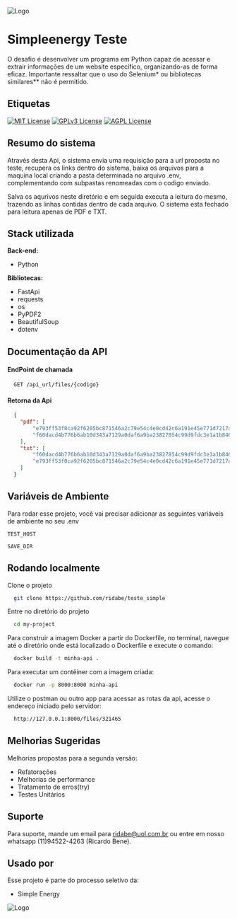 
![Logo](https://simpleenergy.com.br/wp-content/uploads/2021/04/logo-1.png)


# Simpleenergy Teste

O desafio é desenvolver um programa em Python capaz de acessar e extrair informações de um website específico, organizando-as de forma eficaz.
Importante ressaltar que o uso do Selenium* ou bibliotecas similares** não é permitido.


## Etiquetas

[![MIT License](https://img.shields.io/badge/License-MIT-green.svg)](https://choosealicense.com/licenses/mit/)
[![GPLv3 License](https://img.shields.io/badge/License-GPL%20v3-yellow.svg)](https://opensource.org/licenses/)
[![AGPL License](https://img.shields.io/badge/license-AGPL-blue.svg)](http://www.gnu.org/licenses/agpl-3.0)


## Resumo do sistema

Através desta Api, o sistema envia uma requisição para a url proposta no teste, recupera os links dentro do sistema, baixa os arquivos para a maquina local criando a pasta determinada no arquivo .env, complementando com subpastas
renomeadas com o codigo enviado. 

Salva os aqurivos neste diretório e em seguida executa a leitura do mesmo, trazendo as linhas contidas dentro de cada arquivo.
O sistema esta fechado para leitura apenas de PDF e TXT.

## Stack utilizada

**Back-end:** 
- Python

**Bibliotecas:** 
- FastApi
- requests
- os
- PyPDF2
- BeautifulSoup
- dotenv


## Documentação da API

#### EndPoint de chamada

```http
  GET /api_url/files/{codigo}
  ```
#### Retorna da Api
```json
  {
    "pdf": [
        "e793ff53f0ca92f6205bc871546a2c79e54c4e0cd42c6a191e45e771d7217aca",
        "f60dacd4b776b6ab10d343a7129a0daf6a9ba23827854c99d9fdc3e1a1b846db"
    ],
    "txt": [
        "f60dacd4b776b6ab10d343a7129a0daf6a9ba23827854c99d9fdc3e1a1b846db.txt",
        "e793ff53f0ca92f6205bc871546a2c79e54c4e0cd42c6a191e45e771d7217aca.txt"
    ]
  }
  ```


## Variáveis de Ambiente

Para rodar esse projeto, você vai precisar adicionar as seguintes variáveis de ambiente no seu .env

`TEST_HOST`

`SAVE_DIR`


## Rodando localmente

Clone o projeto

```bash
  git clone https://github.com/ridabe/teste_simple
```

Entre no diretório do projeto

```bash
  cd my-project
```

Para construir a imagem Docker a partir do Dockerfile, no terminal, navegue até o diretório onde está localizado o Dockerfile e execute o comando:

```bash
  docker build -t minha-api .
```

Para executar um contêiner com a imagem criada:

```bash
  docker run -p 8000:8000 minha-api
```

Utilize o postman ou outro app para acessar as rotas da api, acesse o endereço iniciado pelo servidor:

```bash
  http://127.0.0.1:8000/files/321465
```


## Melhorias Sugeridas

Melhorias propostas para a segunda versão:

- Refatorações
- Melhorias de performance
- Tratamento de erros(try)
- Testes Unitários


## Suporte

Para suporte, mande um email para ridabe@uol.com.br ou entre em nosso whatsapp (11)94522-4263 (Ricardo Bene).


## Usado por

Esse projeto é parte do processo seletivo da:

- Simple Energy

![Logo](https://simpleenergy.com.br/wp-content/uploads/2021/04/logo-1.png)

